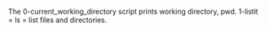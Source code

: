 The 0-current_working_directory script prints working directory, pwd.
1-listit = ls = list files and directories.
